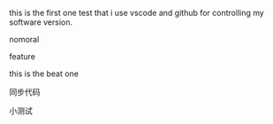 this is the first one test that i use vscode and github for controlling my software version.


nomoral


feature


this is the beat one


同步代码

小测试

